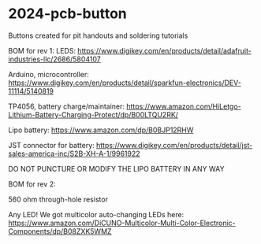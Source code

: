 # 2024-pcb-button
Buttons created for pit handouts and soldering tutorials


BOM for rev 1:
LEDS: https://www.digikey.com/en/products/detail/adafruit-industries-llc/2686/5804107

Arduino, microcontroller: https://www.digikey.com/en/products/detail/sparkfun-electronics/DEV-11114/5140819

TP4056, battery charge/maintainer: https://www.amazon.com/HiLetgo-Lithium-Battery-Charging-Protect/dp/B00LTQU2RK/

Lipo battery: https://www.amazon.com/dp/B0BJP12RHW

JST connector for battery: https://www.digikey.com/en/products/detail/jst-sales-america-inc/S2B-XH-A-1/9961922

DO NOT PUNCTURE OR MODIFY THE LIPO BATTERY IN ANY WAY





BOM for rev 2:

560 ohm through-hole resistor

Any LED! We got multicolor auto-changing LEDs here: https://www.amazon.com/DiCUNO-Multicolor-Multi-Color-Electronic-Components/dp/B08ZXK5WMZ
